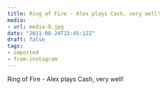 ```yaml
---
title: Ring of Fire - Alex plays Cash, very well!
media:
- url: media-0.jpg
date: "2011-08-24T15:45:12Z"
draft: false
tags:
- imported
- from-instagram
---
```

Ring of Fire - Alex plays Cash, very well!
